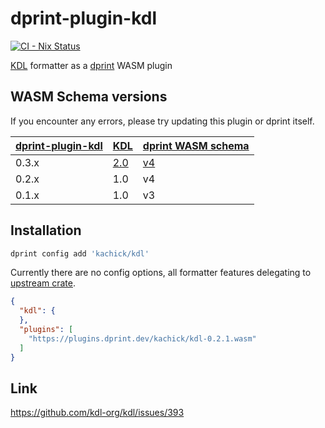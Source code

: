 # dprint-plugin-kdl

[![CI - Nix Status](https://github.com/kachick/dprint-plugin-kdl/actions/workflows/nix.yml/badge.svg?branch=main)](https://github.com/kachick/dprint-plugin-kdl/actions/workflows/nix.yml?query=branch%3Amain+)

[KDL](https://github.com/kdl-org/kdl) formatter as a [dprint](https://github.com/dprint/dprint) WASM plugin

## WASM Schema versions

If you encounter any errors, please try updating this plugin or dprint itself.

| [dprint-plugin-kdl](https://github.com/kachick/dprint-plugin-kdl/releases) | [KDL](https://github.com/kdl-org/kdl/releases)           | [dprint WASM schema](https://github.com/dprint/dprint/blob/main/docs/wasm-plugin-development.md) |
| -------------------------------------------------------------------------- | -------------------------------------------------------- | ------------------------------------------------------------------------------------------------ |
| 0.3.x                                                                      | [2.0](https://github.com/kdl-org/kdl/releases/tag/2.0.0) | [v4](https://github.com/dprint/dprint/pull/858)                                                  |
| 0.2.x                                                                      | 1.0                                                      | v4                                                                                               |
| 0.1.x                                                                      | 1.0                                                      | v3                                                                                               |

## Installation

```bash
dprint config add 'kachick/kdl'
```

Currently there are no config options, all formatter features delegating to [upstream crate](https://github.com/kdl-org/kdl-rs).

```json
{
  "kdl": {
  },
  "plugins": [
    "https://plugins.dprint.dev/kachick/kdl-0.2.1.wasm"
  ]
}
```

## Link

<https://github.com/kdl-org/kdl/issues/393>
